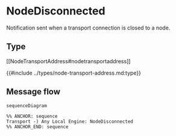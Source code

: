 # NodeDisconnected

<!-- ANCHOR: purpose -->
Notification sent when a transport connection is closed to a node.
<!-- ANCHOR_END: purpose -->

## Type

<!-- ANCHOR: type -->
[[NodeTransportAddress#nodetransportaddress]]

{{#include ../types/node-transport-address.md:type}}
<!-- ANCHOR_END: type -->

## Message flow

<!-- ANCHOR: messages -->
```mermaid
sequenceDiagram

%% ANCHOR: sequence
Transport -) Any Local Engine: NodeDisconnected
%% ANCHOR_END: sequence
```
<!-- ANCHOR_END: messages -->
